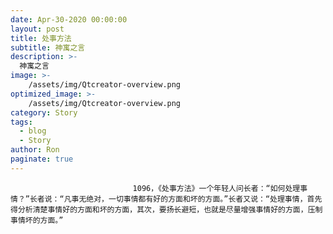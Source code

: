 ```yaml
---
date: Apr-30-2020 00:00:00
layout: post
title: 处事方法
subtitle: 神寓之言
description: >-
  神寓之言
image: >-
    /assets/img/Qtcreator-overview.png
optimized_image: >-
    /assets/img/Qtcreator-overview.png
category: Story
tags:
  - blog
  - Story
author: Ron
paginate: true
---
```


							　　1096，《处事方法》一个年轻人问长者：“如何处理事情？”长者说：“凡事无绝对，一切事情都有好的方面和坏的方面。”长者又说：“处理事情，首先得分析清楚事情好的方面和坏的方面，其次，要扬长避短，也就是尽量增强事情好的方面，压制事情坏的方面。”
							
							
						